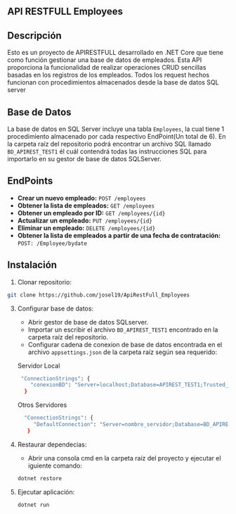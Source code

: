 ## API RESTFULL Employees

## Descripción
Esto es un proyecto de APIRESTFULL desarrollado en .NET Core que tiene como función gestionar una base de datos de empleados.
Esta API proporciona la funcionalidad de realizar operaciones CRUD sencillas basadas en los registros de los empleados.
Todos los request hechos funcionan con procedimientos almacenados desde la base de datos SQL server

## Base de Datos
La base de datos en SQL Server incluye una tabla `Employees`, la cual tiene 1 procedimiento almacenado por cada respectivo
EndPoint(Un total de 6). En la carpeta raíz del repositorio podrá encontrar un archivo SQL llamado `BD_APIREST_TEST1` él 
cuál contendrá todas las instrucciones SQL para importarlo en su gestor de base de datos SQLServer. 

## EndPoints
- **Crear un nuevo empleado:** `POST /employees`
- **Obtener la lista de empleados:** `GET /employees`
- **Obtener un empleado por ID:** `GET /employees/{id}`
- **Actualizar un empleado:** `PUT /employees/{id}`
- **Eliminar un empleado:** `DELETE /employees/{id}`
- **Obtener la lista de empleados a partir de una fecha de contratación:** `POST: /Employee/bydate`

## Instalación
1. Clonar repositorio:
```bash
git clone https://github.com/josel19/ApiRestFull_Employees
```
3. Configurar base de datos:
   - Abrir gestor de base de datos SQLserver.
   - Importar un escribir el archivo `BD_APIREST_TEST1` encontrado en la carpeta raíz del repositorio.
   - Configurar cadena de conexion de base de datos encontrada en el archivo `appsettings.json` de la carpeta raíz según sea requerido:
     
   Servidor Local
    ```bash
     "ConnectionStrings": {
        "conexionBD": "Server=localhost;Database=APIREST_TEST1;Trusted_Connection=True;Encrypt=False;"
      }
   ```  
   Otros Servidores
   ```bash
     "ConnectionStrings": {
        "DefaultConnection": "Server=nombre_servidor;Database=BD_APIREST_TEST1;User Id=id_user;Password=user_password;"
      }
   ```    
4. Restaurar dependecias:
   - Abrir una consola cmd en la carpeta raíz del proyecto y ejecutar el iguiente comando:
   ```bash
   dotnet restore
   ```
5. Ejecutar  aplicación:
   ```bash
   dotnet run
   ```

